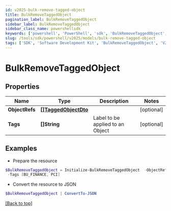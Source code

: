 ```yaml
---
id: v2025-bulk-remove-tagged-object
title: BulkRemoveTaggedObject
pagination_label: BulkRemoveTaggedObject
sidebar_label: BulkRemoveTaggedObject
sidebar_class_name: powershellsdk
keywords: ['powershell', 'PowerShell', 'sdk', 'BulkRemoveTaggedObject', 'V2025BulkRemoveTaggedObject'] 
slug: /tools/sdk/powershell/v2025/models/bulk-remove-tagged-object
tags: ['SDK', 'Software Development Kit', 'BulkRemoveTaggedObject', 'V2025BulkRemoveTaggedObject']
---
```



# BulkRemoveTaggedObject

## Properties

Name | Type | Description | Notes
------------ | ------------- | ------------- | -------------
**ObjectRefs** | [**[]TaggedObjectDto**](tagged-object-dto) |  | [optional] 
**Tags** | **[]String** | Label to be applied to an Object | [optional] 

## Examples

- Prepare the resource
```powershell
$BulkRemoveTaggedObject = Initialize-BulkRemoveTaggedObject  -ObjectRefs null `
 -Tags [BU_FINANCE, PCI]
```

- Convert the resource to JSON
```powershell
$BulkRemoveTaggedObject | ConvertTo-JSON
```


[[Back to top]](#) 

